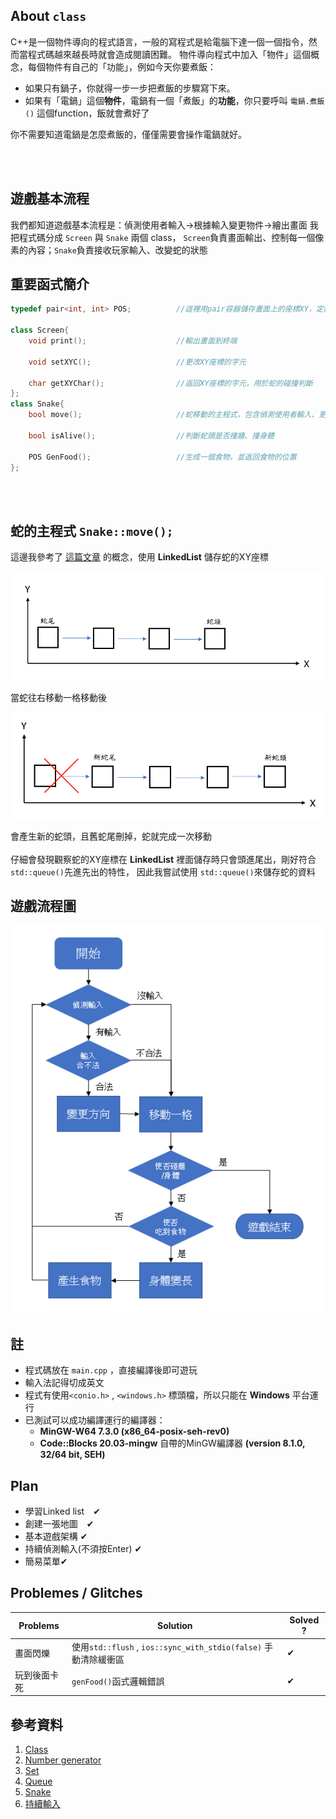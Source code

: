 ## About `class`
C++是一個物件導向的程式語言，一般的寫程式是給電腦下達一個一個指令，然而當程式碼越來越長時就會造成閱讀困難。
物件導向程式中加入「物件」這個概念，每個物件有自己的「功能」，例如今天你要煮飯：
+ 如果只有鍋子，你就得一步一步把煮飯的步驟寫下來。
+ 如果有「電鍋」這個**物件**，電鍋有一個「煮飯」的**功能**，你只要呼叫 `電鍋.煮飯()` 這個function，飯就會煮好了

你不需要知道電鍋是怎麼煮飯的，僅僅需要會操作電鍋就好。

<br><br/>
## 遊戲基本流程
我們都知道遊戲基本流程是：偵測使用者輸入→根據輸入變更物件→繪出畫面
我把程式碼分成 `Screen` 與 `Snake` 兩個 class，
`Screen`負責畫面輸出、控制每一個像素的內容；`Snake`負責接收玩家輸入、改變蛇的狀態

## 重要函式簡介
```cpp
typedef pair<int, int> POS;          //這裡用pair容器儲存畫面上的座標XY，定義為POS

class Screen{
    void print();                    //輸出畫面到終端

    void setXYC();                   //更改XY座標的字元

    char getXYChar();                //返回XY座標的字元，用於蛇的碰撞判斷
};
class Snake{
    bool move();                     //蛇移動的主程式，包含偵測使用者輸入、更改蛇的位置

    bool isAlive();                  //判斷蛇頭是否撞牆、撞身體

    POS GenFood();                   //生成一個食物，並返回食物的位置
};
```
<br><br/>


## 蛇的主程式 `Snake::move();`
這邊我參考了 [這篇文章](https://www.programmersought.com/article/92824465319/) 的概念，使用 **LinkedList** 儲存蛇的XY座標

![1](https://github.com/SoySauceGGD/greedy-snake/blob/main/Pictures/1.PNG?raw=true)

當蛇往右移動一格移動後

![2](https://github.com/SoySauceGGD/greedy-snake/blob/main/Pictures/2.PNG?raw=true)

會產生新的蛇頭，且舊蛇尾刪掉，蛇就完成一次移動
<br><br/>
仔細會發現觀察蛇的XY座標在 **LinkedList** 裡面儲存時只會頭進尾出，剛好符合 `std::queue()`先進先出的特性，
因此我嘗試使用 `std::queue()`來儲存蛇的資料

## 遊戲流程圖

![3](https://github.com/SoySauceGGD/greedy-snake/blob/main/Pictures/3.PNG?raw=true)


## 註
+ 程式碼放在 `main.cpp` ，直接編譯後即可遊玩
+ 輸入法記得切成英文
+ 程式有使用`<conio.h>` , `<windows.h>` 標頭檔，所以只能在 **Windows** 平台運行
+ 已測試可以成功編譯運行的編譯器：
  + **MinGW-W64 7.3.0 (x86_64-posix-seh-rev0)**
  + **Code::Blocks 20.03-mingw** 自帶的MinGW編譯器 **(version 8.1.0, 32/64 bit, SEH)**


## Plan
+ 學習Linked list　✔
+ 創建一張地圖　✔
+ 基本遊戲架構 ✔
+ 持續偵測輸入(不須按Enter) ✔
+ 簡易菜單✔


## Problemes / Glitches
| Problems | Solution | Solved ? |
| -------- | -------- | -------- |
| 畫面閃爍 | 使用`std::flush` , `ios::sync_with_stdio(false)` 手動清除緩衝區 | ✔ |
| 玩到後面卡死 | `genFood()`函式邏輯錯誤 | ✔ |


## 參考資料
1. [Class](https://ithelp.ithome.com.tw/articles/10230401)
1. [Number generator](https://blog.gtwang.org/programming/cpp-random-number-generator-and-probability-distribution-tutorial/)
1. [Set](http://c.biancheng.net/view/538.html)
1. [Queue](https://shengyu7697.github.io/std-queue/)
1. [Snake](https://www.programmersought.com/article/92824465319/)
1. [持續輸入](https://blog.csdn.net/gggg_ggg/article/details/45956719)
